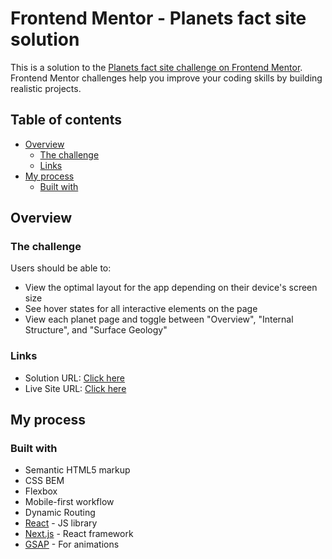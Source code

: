 # Frontend Mentor - Planets fact site solution

This is a solution to the [Planets fact site challenge on Frontend Mentor](https://www.frontendmentor.io/challenges/planets-fact-site-gazqN8w_f). Frontend Mentor challenges help you improve your coding skills by building realistic projects. 

## Table of contents

- [Overview](#overview)
  - [The challenge](#the-challenge)
  - [Links](#links)
- [My process](#my-process)
  - [Built with](#built-with)

## Overview

### The challenge

Users should be able to:

- View the optimal layout for the app depending on their device's screen size
- See hover states for all interactive elements on the page
- View each planet page and toggle between "Overview", "Internal Structure", and "Surface Geology"


### Links

- Solution URL: [Click here](https://www.frontendmentor.io/solutions/planets-fact-site-JVS6svT3nx)
- Live Site URL: [Click here](https://vercel.com/stephjoseph/planets-facts-site)

## My process

### Built with

- Semantic HTML5 markup
- CSS BEM
- Flexbox
- Mobile-first workflow
- Dynamic Routing
- [React](https://reactjs.org/) - JS library
- [Next.js](https://nextjs.org/) - React framework
- [GSAP](https://greensock.com/gsap/) - For animations
